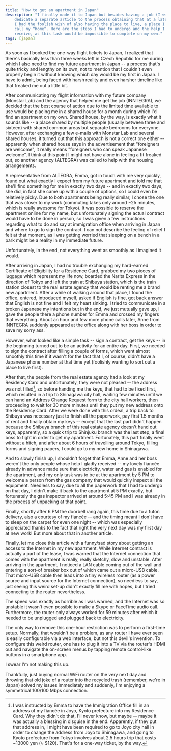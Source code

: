 ```yaml
---
title: "How to get an apartment in Japan"
description: "I finally made it to Japan but besides having a job (I wish to
    dedicate a separate article to the process obtaining that at a later date),
    I had the foolish wish of also having the place to live, a place I could
    call my “home”. Here are the steps I had to undergo and the help I had to
    receive, as this task would be impossible to complete on my own."
tags: [japan]
---
```


As soon as I booked the one-way flight tickets to Japan, I realized that there's
basically less than three weeks left in Czech Republic for me during which I
also need to find my future apartment in Japan -- a process that's quite tricky
and lengthy on its own, not to mention that I couldn't even properly begin it
without knowing which day would be my first in Japan. I have to admit, being
faced with harsh reality and even harsher timeline like that freaked me out a
little bit.

After communicating my flight information with my future company (Monstar Lab)
and the agency that helped me get the job (INNTEGRA), we decided that the best
course of action due to the limited time available to use would be placing me in
a shared house for a month during which I'd find an apartment on my own. Shared
house, by the way, is exactly what it sounds like -- a place shared by multiple
people (usually between three and sixteen) with shared common areas but separate
bedrooms for everyone. However, after exchanging a few e-mails with Monstar Lab
and several shared houses, it turned out that this approach is not a correct one
either -- apparently when shared house says in the advertisement that
"foreigners are welcome", it really means "foreigners who can speak Japanese
welcome". I think at this point I might not have alone in feeling a fit freaked
out, so another agency (ALTEGRA) was called to help with the housing
arrangements.

A representative from ALTEGRA, Emma, got in touch with me very quickly, found
out what exactly I expect from my future apartment and told me that she'll find
something for me in exactly two days -- and in exactly two days, she did, in
fact she came up with a couple of options, so I could even be relatively picky.
Due to both apartments being really similar, I chose the one that was closer to
my work (commuting takes only around ~25 minutes, which is really awesome for
Tokyo). It was possible to reserve the apartment online for my name, but
unfortunately signing the actual contract would have to be done in person, so I
was given a few instructions regarding what to do and say at immigration office
when arriving in Japan and where to go to sign the contract. I can not describe
the feeling of relief I felt at that moment, as I was getting worried that
sleeping on a bench in a park might be a reality in my immediate future.

Unfortunately, in the end, not everything went as smoothly as I imagined it
would.

After arriving in Japan, I had no trouble exchanging my hard-earned Certificate
of Eligibility for a Residence Card, grabbed my two pieces of luggage which
represent my life now, boarded the Narita Express in the direction of Tokyo and
left the train at Shibuya station, which is the train station closest to the
real estate agency that would be renting me a brand new apartment. After a
while of walking around that place, I found the office, entered, introduced
myself, asked if English is fine, got back answer that English is not fine and
I felt my heart sinking. I tried to communicate in a broken Japanese my
intentions but in the end, we just mutually gave up, I gave the people there a
phone number for Emma and crossed my fingers that everything. About an hour and
few more phone calls later, Anne from INNTEGRA suddenly appeared at the office
along with her boss in order to save my sorry ass.

However, what looked like a simple task -- sign a contract, get the keys -- in
the beginning turned out to be an activity for an entire day. First, we needed
to sign the contract after filling a couple of forms, which went almost smoothly
this time if it wasn't for the fact that I, of course, didn't have a Japanese
phone number at that time yet (foolishly wanting to sort out a place to live
first).

After that, the people from the real estate agency had a look at my Residency
Card and unfortunately, they were not pleased -- the address was not filled[^1],
so before handing me the keys, that had to be fixed first, which resulted in a
trip to Shinagawa city hall, waiting few minutes until we can hand an Address
Change Request form to the city hall workers, then proceeding to wait for 30
more minutes until they put my new address onto the Residency Card. After we
were done with this ordeal, a trip back to Shibuya was necessary just to finish
all the paperwork, pay first 1.5 months of rent and finally obtain my keys --
except that the last part didn't happen because the Shibuya branch of this real
estate agency doesn't hand out keys, apparently, so a quick trip to Shinjuku
branch was the last step, a final boss to fight in order to get my apartment.
Fortunately, this part finally went without a hitch, and after about 6 hours of
travelling around Tokyo, filling forms and signing papers, I could go to my new
home in Shinagawa.

[^1]: I was instructed by Emma to have the Immigration Office fill in an address
    of my fiancée in Joyo, Kyoto prefecture into my Residence Card. Why they
    didn't do that, I'll never know, but maybe -- maybe it was actually a
    blessing in disguise in the end. Apparently, if they put that address in, I
    might have been required to go to Joyo city hall in order to change the
    address from Joyo to Shinagawa, and going to Kyoto prefecture from Tokyo
    involves about 2.5 hours trip that costs ~13000 yen (&#8776;&nbsp;$120).
    That's for a one-way ticket, by the way.

And to slowly finish up, I shouldn't forget that Emma, Anne and her boss weren't
the only people whose help I gladly received -- my lovely fiancée already in
advance made sure that electricity, water and gas is enabled for the apartment,
and my only task was to be at the apartment by 5 PM to welcome a person from the
gas company that would quickly inspect all the equipment. Needless to say, due
to all the paperwork that I had to undergo on that day, I didn't make it back to
the apartment at 5 PM exactly, but fortunately the gas inspector arrived at
around 5:45 PM and I was already in the process of unpacking at that point.

Finally, shortly after 6 PM the doorbell rang again, this time due to a futon
delivery, also a courtesy of my fiancée -- and the timing meant I don't have to
sleep on the carpet for even one night -- which was especially appreciated
thanks to the fact that right the very next day was my first day at new work!
But more about that in another article.

Finally, let me close this article with a funny/sad story about getting an
access to the Internet in my new apartment. While Internet contract is actually
a part of the lease, I was warned that the Internet connection that comes with
the apartment is really, really sketchy, slow and unstable. After arriving in
the apartment, I noticed a LAN cable coming out of the wall and entering a
sort-of breaker box out of which came out a micro-USB cable. That micro-USB
cable then leads into a tiny wireless router (as a power source and input source
for the Internet connection), so needless to say, just seeing this weird set-up
didn't exactly fill me with hopes, but I tried connecting to the router
nevertheless.

The speed was exactly as horrible as I was warned, and the Internet was so
unstable it wasn't even possible to make a Skype or FaceTime audio call.
Furthermore, the router only always worked for 59 minutes after which it needed
to be unplugged and plugged back to electricity.

The only way to remove this one-hour restriction was to perform a first-time
setup. Normally, that wouldn't be a problem, as any router I have ever seen is
easily configurable via a web interface, but not this devil's invention. To
configure this weird router, one has to plug it into a TV via the router's HDMI
out and navigate the on-screen menus by tapping remote control-like buttons in
a smartphone app.

I swear I'm not making this up.

Thankfully, just buying normal WiFi router on the very next day and throwing
that old joke of a router into the recycled trash (remember, we're in Japan)
solved my issues immediately and suddenly, I'm enjoying a symmetrical 100/100
Mbps connection.
